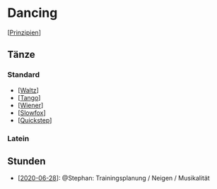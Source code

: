 # Dancing

[[Prinzipien]]

## Tänze

### Standard

- [[Waltz]]
- [[Tango]]
- [[Wiener]]
- [[Slowfox]]
- [[Quickstep]]

### Latein

## Stunden

- [[2020-06-28]]: @Stephan: Trainingsplanung / Neigen / Musikalität


[//begin]: # "Autogenerated link references for markdown compatibility"
[Prinzipien]: Prinzipien "Prinzipien"
[Waltz]: Waltz "Waltz"
[Tango]: Tango "Tango"
[Wiener]: Wiener "Wiener"
[Slowfox]: Slowfox "Slowfox"
[Quickstep]: Quickstep "Quickstep"
[2020-06-28]: 2020-06-28 "2020 06 28"
[//end]: # "Autogenerated link references"
